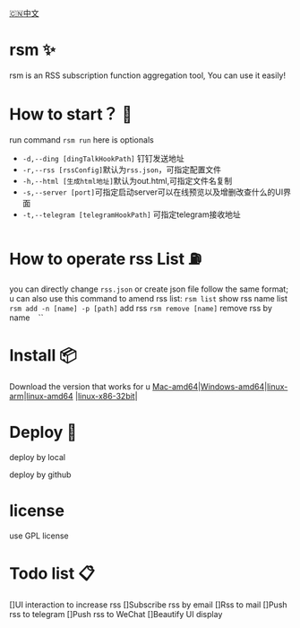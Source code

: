 [🇨🇳](readme/README_CN.md)[中文](readme/README_CN.md)

# rsm :sparkles:

rsm is an RSS subscription function aggregation tool, You can use it easily!

# How to start？ :helicopter:

run command `rsm run`
here is optionals

- `-d,--ding [dingTalkHookPath]` 钉钉发送地址
- `-r,--rss [rssConfig]`默认为`rss.json`，可指定配置文件
- `-h,--html [生成html地址]`默认为out.html,可指定文件名复制
- `-s,--server [port]`可指定启动server可以在线预览以及增删改查什么的UI界面
- `-t,--telegram [telegramHookPath]` 可指定telegram接收地址

# How to operate rss List :fuelpump:

you can directly change `rss.json` or create json file follow the same format; u can also use this command to amend rss
list:
`rsm list` show rss name list
`rsm add -n [name] -p [path]` add rss
`rsm remove [name]` remove rss by name
``
``
``

# Install :package:

Download the version that works for u [Mac-amd64](!mac)|[Windows-amd64](!win)|[linux-arm](!l)|[linux-amd64](!l)
|[linux-x86-32bit](!l)|

# Deploy :rocket:

deploy by local

deploy by github

# license

use GPL license

# Todo list :clipboard:

[]UI interaction to increase rss
[]Subscribe rss by email
[]Rss to mail
[]Push rss to telegram
[]Push rss to WeChat
[]Beautify UI display
